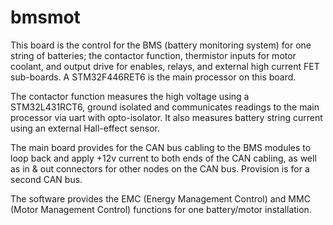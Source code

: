 # bmsmot
This board is the control for the BMS (battery monitoring system) for one string of batteries; the contactor function, thermistor inputs for motor coolant, and output drive for enables, relays, and external high current FET sub-boards. A STM32F446RET6 is the main processor on this board.

The contactor function measures the high voltage using a STM32L431RCT6, ground isolated and communicates readings to the main processor via uart with opto-isolator. It also measures battery string current using an external Hall-effect sensor.

The main board provides for the CAN bus cabling to the BMS modules to loop back and apply +12v current to both ends of the CAN cabling, as well as in & out connectors for other nodes on the CAN bus. Provision is for a second CAN bus.

The software provides the EMC (Energy Management Control) and MMC (Motor Management Control) functions for one battery/motor installation.

